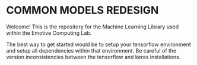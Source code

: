 # COMMON MODELS REDESIGN

Welcome!
This is the repository for the Machine Learning Library used within the Emotive Computing Lab. 

The best way to get started would be to setup your tensorflow environment and setup all dependencies within that environment. 
Be careful of the version inconsistencies between the tensorflow and keras installations. 
